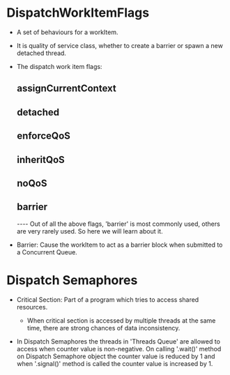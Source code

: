 #  DispatchWorkItemFlags

- A set of behaviours for a workItem.
- It is quality of service class, whether to create a barrier or spawn a new detached thread.
- The dispatch work item flags:
  ## assignCurrentContext
  ## detached
  ## enforceQoS
  ## inheritQoS
  ## noQoS
  ## barrier
  ---- Out of all the above flags, 'barrier' is most commonly used, others are very rarely used. So here we will learn about it.
  
- Barrier: Cause the workItem to act as a barrier block when submitted to a Concurrent Queue.


# Dispatch Semaphores

- Critical Section: Part of a program which tries to access shared resources.
     - When critical section is accessed by multiple threads at the same time, there are strong chances of data inconsistency.

- In Dispatch Semaphores the threads in 'Threads Queue' are allowed to access when counter value is non-negative. On calling '.wait()' method on Dispatch Semaphore object the counter value is reduced by 1 and when '.signal()' method is called the counter value is increased by 1. 

